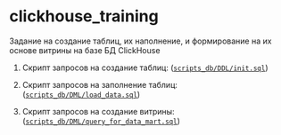 # clickhouse_training
Задание на создание таблиц, их наполнение, и формирование на их основе витрины на базе БД ClickHouse

1. Скрипт запросов на создание таблиц: (<code>[scripts_db/DDL/init.sql](https://github.com/AlexeyAnanchenko/clickhouse_training/blob/main/scripts_db/DDL/init.sql)</code>)

2. Скрипт запросов на заполнение таблиц: (<code>[scripts_db/DML/load_data.sql](https://github.com/AlexeyAnanchenko/clickhouse_training/blob/main/scripts_db/DML/load_data.sql)</code>)

3. Скрипт запросов на создание витрины: (<code>[scripts_db/DML/query_for_data_mart.sql](https://github.com/AlexeyAnanchenko/clickhouse_training/blob/main/scripts_db/DML/query_for_data_mart.sql)</code>)